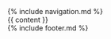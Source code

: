 <!DOCTYPE html>
<html>
  <head>
    <meta http-equiv="content-type" content="text/html; charset=utf-8" />
    <meta name="viewport" content="width=device-width, initial-scale=1.0" />
    <title>{{ page.title }}</title>
    <link rel="fluid-icon" href="/fluidicon.png" />
    <link rel="apple-touch-icon" sizes="57x57" href="/images/apple-touch-icon-114.png" />
    <link rel="apple-touch-icon" sizes="114x114" href="/images/apple-touch-icon-114.png" />
    <link rel="apple-touch-icon" sizes="72x72" href="/images/apple-touch-icon-144.png" />
    <link rel="apple-touch-icon" sizes="144x144" href="/images/apple-touch-icon-144.png" />
    <link rel="icon" type="image/x-icon" href="/images/favicon.ico" />
    <link rel="stylesheet" href="/bootstrap-3.0.3/css/bootstrap.min.css" />
    <link rel="stylesheet" href="/css/style.css" />
    <script src="/js/jquery-2.1.1.min.js"></script>
    <script src="/bootstrap-3.0.3/js/bootstrap.min.js"></script>
    <script type="text/javascript">
        $(function () {
            $(window).scroll(function () {
                var scrolltop = $(this).scrollTop();
                if (scrolltop >= 100) {
                    $("#elevator_item").show();
                } else {
                    $("#elevator_item").hide();
                }
            });
            $("#elevator").click(function () {
                $("html,body").animate({ scrollTop: 0 }, 500);
            });
            $(".qr").hover(function () {
                $(".qr-popup").show();
            }, function () {
                $(".qr-popup").hide();
            });
        });
    </script>
  </head>
  <body>
    <div>
      {% include navigation.md %}
    </div>
    {{ content }}
    <div class="container footer">
      {% include footer.md %}
    </div>
  </body>
</html>
